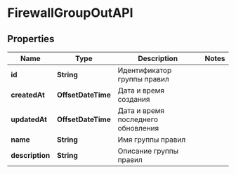 

# FirewallGroupOutAPI


## Properties

| Name | Type | Description | Notes |
|------------ | ------------- | ------------- | -------------|
|**id** | **String** | Идентификатор группы правил |  |
|**createdAt** | **OffsetDateTime** | Дата и время создания |  |
|**updatedAt** | **OffsetDateTime** | Дата и время последнего обновления |  |
|**name** | **String** | Имя группы правил |  |
|**description** | **String** | Описание группы правил |  |



